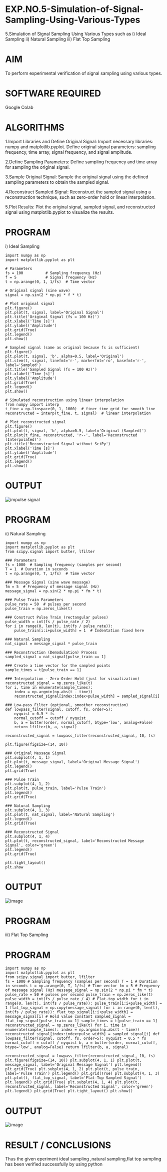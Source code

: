 # EXP.NO.5-Simulation-of-Signal-Sampling-Using-Various-Types
5.Simulation of Signal Sampling Using Various Types such as
    i) Ideal Sampling
    ii) Natural Sampling
    iii) Flat Top Sampling
    
# AIM
To perform experimental verification of signal sampling using various types.

# SOFTWARE REQUIRED
Google Colab

# ALGORITHMS
1.Import Libraries and Define Original Signal: Import necessary libraries: numpy and matplotlib.pyplot. Define original signal parameters: sampling frequency, time array, signal frequency, and signal amplitude.

2.Define Sampling Parameters: Define sampling frequency and time array for sampling the original signal.

3.Sample Original Signal: Sample the original signal using the defined sampling parameters to obtain the sampled signal.

4.Reconstruct Sampled Signal: Reconstruct the sampled signal using a reconstruction technique, such as zero-order hold or linear interpolation.

5.Plot Results: Plot the original signal, sampled signal, and reconstructed signal using matplotlib.pyplot to visualize the results.

# PROGRAM
i) Ideal Sampling
```
import numpy as np
import matplotlib.pyplot as plt

# Parameters
fs = 100          # Sampling frequency (Hz)
f = 5             # Signal frequency (Hz)
t = np.arange(0, 1, 1/fs)  # Time vector

# Original signal (sine wave)
signal = np.sin(2 * np.pi * f * t)

# Plot original signal
plt.figure()
plt.plot(t, signal, label='Original Signal')
plt.title('Original Signal (fs = 100 Hz)')
plt.xlabel('Time [s]')
plt.ylabel('Amplitude')
plt.grid(True)
plt.legend()
plt.show()

# Sampled signal (same as original because fs is sufficient)
plt.figure()
plt.plot(t, signal, 'b', alpha=0.5, label='Original')
plt.stem(t, signal, linefmt='r-', markerfmt='ro', basefmt='r-', label='Sampled')
plt.title('Sampled Signal (fs = 100 Hz)')
plt.xlabel('Time [s]')
plt.ylabel('Amplitude')
plt.grid(True)
plt.legend()
plt.show()

# Simulated reconstruction using linear interpolation
from numpy import interp
t_fine = np.linspace(0, 1, 1000)  # finer time grid for smooth line
reconstructed = interp(t_fine, t, signal)  # linear interpolation

# Plot reconstructed signal
plt.figure()
plt.plot(t, signal, 'b', alpha=0.5, label='Original (Sampled)')
plt.plot(t_fine, reconstructed, 'r--', label='Reconstructed (Interpolated)')
plt.title('Reconstructed Signal without SciPy')
plt.xlabel('Time [s]')
plt.ylabel('Amplitude')
plt.grid(True)
plt.legend()
plt.show()
```
# OUTPUT
![impulse signal](https://github.com/user-attachments/assets/1ccec161-55db-4d0c-aedd-7de16a696bb2)



# PROGRAM
ii) Natural Sampling 
```
import numpy as np
import matplotlib.pyplot as plt
from scipy.signal import butter, lfilter

### Parameters
fs = 1000  # Sampling frequency (samples per second)
T = 1  # Duration in seconds
t = np.arange(0, T, 1/fs)  # Time vector

### Message Signal (sine wave message)
fm = 5  # Frequency of message signal (Hz)
message_signal = np.sin(2 * np.pi * fm * t)

### Pulse Train Parameters
pulse_rate = 50  # pulses per second
pulse_train = np.zeros_like(t)

### Construct Pulse Train (rectangular pulses)
pulse_width = int(fs / pulse_rate / 2)
for i in range(0, len(t), int(fs / pulse_rate)):
    pulse_train[i:i+pulse_width] = 1  # Indentation fixed here

### Natural Sampling
nat_signal = message_signal * pulse_train

### Reconstruction (Demodulation) Process
sampled_signal = nat_signal[pulse_train == 1]

### Create a time vector for the sampled points
sample_times = t[pulse_train == 1]

### Interpolation - Zero-Order Hold (just for visualization)
reconstructed_signal = np.zeros_like(t)
for i, time in enumerate(sample_times):
    index = np.argmin(np.abs(t - time))
    reconstructed_signal[index:index+pulse_width] = sampled_signal[i]

### Low-pass Filter (optional, smoother reconstruction)
def lowpass_filter(signal, cutoff, fs, order=5):
    nyquist = 0.5 * fs
    normal_cutoff = cutoff / nyquist
    b, a = butter(order, normal_cutoff, btype='low', analog=False)
    return lfilter(b, a, signal)

reconstructed_signal = lowpass_filter(reconstructed_signal, 10, fs)

plt.figure(figsize=(14, 10))

### Original Message Signal
plt.subplot(4, 1, 1)
plt.plot(t, message_signal, label='Original Message Signal')
plt.legend()
plt.grid(True)

### Pulse Train
plt.subplot(4, 1, 2)
plt.plot(t, pulse_train, label='Pulse Train')
plt.legend()
plt.grid(True)

### Natural Sampling
plt.subplot(4, 1, 3)
plt.plot(t, nat_signal, label='Natural Sampling')
plt.legend()
plt.grid(True)

### Reconstructed Signal
plt.subplot(4, 1, 4)
plt.plot(t, reconstructed_signal, label='Reconstructed Message Signal', color='green')
plt.legend()
plt.grid(True)

plt.tight_layout()
plt.show
```
# OUTPUT
![image](https://github.com/user-attachments/assets/6effde83-b81e-4752-902d-ae9164d1be35)


# PROGRAM
iii) Flat Top Sampling

# PROGRAM
```
import numpy as np
import matplotlib.pyplot as plt
from scipy.signal import butter, lfilter
fs = 1000 # Sampling frequency (samples per second) T = 1 # Duration in seconds t = np.arange(0, T, 1/fs) # Time vector fm = 5 # Frequency of message signal (Hz) message_signal = np.sin(2 * np.pi * fm * t) pulse_rate = 50 # pulses per second pulse_train = np.zeros_like(t) pulse_width = int(fs / pulse_rate / 4) # Flat-top width for i in range(0, len(t), int(fs / pulse_rate)): pulse_train[i:i+pulse_width] = 1 flat_top_signal = np.copy(message_signal) for i in range(0, len(t), int(fs / pulse_rate)): flat_top_signal[i:i+pulse_width] =
message_signal[i] # Hold value constant sampled_signal = flat_top_signal[pulse_train == 1] sample_times = t[pulse_train == 1] reconstructed_signal = np.zeros_like(t) for i, time in enumerate(sample_times): index = np.argmin(np.abs(t - time)) reconstructed_signal[index:index+pulse_width] = sampled_signal[i] def lowpass_filter(signal, cutoff, fs, order=5): nyquist = 0.5 * fs normal_cutoff = cutoff / nyquist b, a = butter(order, normal_cutoff, btype='low', analog=False) return lfilter(b, a, signal)

reconstructed_signal = lowpass_filter(reconstructed_signal, 10, fs) plt.figure(figsize=(14, 10)) plt.subplot(4, 1, 1) plt.plot(t, message_signal, label='Original Message Signal') plt.legend() plt.grid(True) plt.subplot(4, 1, 2) plt.plot(t, pulse_train, label='Pulse Train') plt.legend() plt.grid(True) plt.subplot(4, 1, 3) plt.plot(t, flat_top_signal, label='Flat-Top Sampled Signal') plt.legend() plt.grid(True) plt.subplot(4, 1, 4) plt.plot(t, reconstructed_signal, label='Reconstructed Signal', color='green') plt.legend() plt.grid(True) plt.tight_layout() plt.show()
```
# OUTPUT
![image](https://github.com/user-attachments/assets/8a90dd1e-9311-454e-b50a-efa6b66833e2)


# RESULT / CONCLUSIONS
Thus the given eperiment ideal sampling ,natural sampling,flat top sampling has been verified successfully by using python
